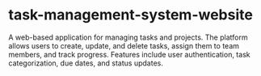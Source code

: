 # task-management-system-website
A web-based application for managing tasks and projects. The platform allows users to create, update, and delete tasks, assign them to team members, and track progress. Features include user authentication, task categorization, due dates, and status updates.

